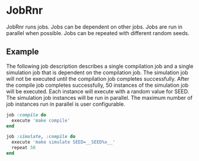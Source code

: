 # JobRnr

JobRnr runs jobs.  Jobs can be dependent on other jobs.  Jobs are run in parallel when possible.  Jobs can be repeated with different random seeds.

## Example

The following job description describes a single compilation job and a single simulation job that is dependent on the compilation job.  The simulation job will not be executed until the compilation job completes successfully.  After the compile job completes successfully, 50 instances of the simulation job will be executed.  Each instance will execute with a random value for SEED.  The simulation job instances will be run in parallel.  The maximum number of job instances run in parallel is user configurable.

```ruby
job :compile do
  execute 'make compile'
end

job :simulate, :compile do
  execute 'make simulate SEED=__SEED%x__'
  repeat 50
end
```
